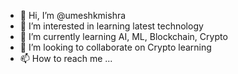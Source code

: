 - 👋 Hi, I’m @umeshkmishra
- 👀 I’m interested in learning latest technology
- 🌱 I’m currently learning AI, ML, Blockchain, Crypto
- 💞️ I’m looking to collaborate on Crypto learning
- 📫 How to reach me ...

<!---
umeshkmishra/umeshkmishra is a ✨ special ✨ repository because its `README.md` (this file) appears on your GitHub profile.
You can click the Preview link to take a look at your changes.
--->
